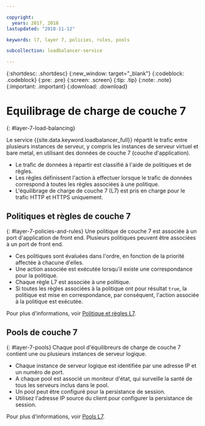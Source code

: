 ```yaml
---

copyright:
  years: 2017, 2018
lastupdated: "2018-11-12"

keywords: l7, layer 7, policies, rules, pools

subcollection: loadbalancer-service

---
```


{:shortdesc: .shortdesc}
{:new_window: target="_blank"}
{:codeblock: .codeblock}
{:pre: .pre}
{:screen: .screen}
{:tip: .tip}
{:note: .note}
{:important: .important}
{:download: .download}

# Equilibrage de charge de couche 7
{: #layer-7-load-balancing}

Le service {{site.data.keyword.loadbalancer_full}} répartit le trafic entre plusieurs instances de serveur, y compris les instances de serveur virtuel et bare metal, en utilisant des données de couche 7 (couche d'application).

 * Le trafic de données à répartir est classifié à l'aide de politiques et de règles.
 * Les règles définissent l'action à effectuer lorsque le trafic de données correspond à toutes les règles associées à une politique.
 * L'équilibrage de charge de couche 7 (L7) est pris en charge pour le trafic HTTP et HTTPS uniquement.

## Politiques et règles de couche 7
{: #layer-7-policies-and-rules}
Une politique de couche 7 est associée à un port d'application de front end. Plusieurs politiques peuvent être associées à un port de front end.

 * Ces politiques sont évaluées dans l'ordre, en fonction de la priorité affectée à chacune d'elles.
 * Une action associée est exécutée lorsqu'il existe une correspondance pour la politique.
 * Chaque règle L7 est associée à une politique.
 * Si toutes les règles associées à la politique ont pour résultat `true`, la politique est mise en correspondance, par conséquent, l'action associée à la politique est exécutée.

Pour plus d'informations, voir [Politique et règles L7](/docs/infrastructure/loadbalancer-service?topic=loadbalancer-service-layer-7-policy).

## Pools de couche 7
{: #layer-7-pools}
Chaque pool d'équilibreurs de charge de couche 7 contient une ou plusieurs instances de serveur logique.

 * Chaque instance de serveur logique est identifiée par une adresse IP et un numéro de port.
 * A chaque pool est associé un moniteur d'état, qui surveille la santé de tous les serveurs inclus dans le pool.
 * Un pool peut être configuré pour la persistance de session.
 * Utilisez l'adresse IP source du client pour configurer la persistance de session.

Pour plus d'informations, voir [Pools L7](/docs/infrastructure/loadbalancer-service?topic=loadbalancer-service-layer-7-pool).
